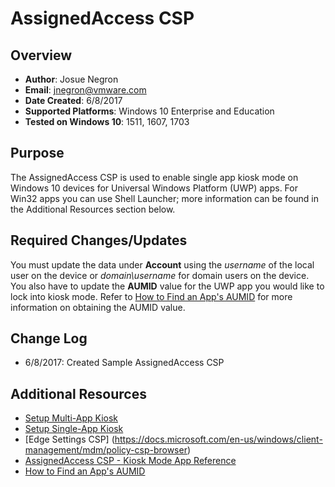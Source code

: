 # AssignedAccess CSP

## Overview
- **Author**: Josue Negron
- **Email**: jnegron@vmware.com
- **Date Created**: 6/8/2017
- **Supported Platforms**: Windows 10 Enterprise and Education
- **Tested on Windows 10**: 1511, 1607, 1703

## Purpose 
The AssignedAccess CSP is used to enable single app kiosk mode on Windows 10 devices for Universal Windows Platform (UWP) apps. For Win32 apps you can use Shell Launcher; more information can be found in the Additional Resources section below.
## Required Changes/Updates
You must update the data under **Account** using the *username* of the local user on the device or *domain\\username* for domain users on the device. You also have to update the **AUMID** value for the UWP app you would like to lock into kiosk mode. Refer to [How to Find an App's AUMID](https://docs.microsoft.com/en-us/windows-hardware/customize/enterprise/find-the-application-user-model-id-of-an-installed-app) for more information on obtaining the AUMID value. 


## Change Log
- 6/8/2017: Created Sample AssignedAccess CSP


## Additional Resources
* [Setup Multi-App Kiosk ](https://docs.microsoft.com/en-us/windows/configuration/lock-down-windows-10-to-specific-apps)
* [Setup Single-App Kiosk ](https://docs.microsoft.com/en-us/windows/configuration/kiosk-single-app)
* [Edge Settings CSP] (https://docs.microsoft.com/en-us/windows/client-management/mdm/policy-csp-browser)
* [AssignedAccess CSP - Kiosk Mode App Reference](https://docs.microsoft.com/en-us/windows/client-management/mdm/assignedaccess-csp)
* [How to Find an App's AUMID](https://docs.microsoft.com/en-us/windows-hardware/customize/enterprise/find-the-application-user-model-id-of-an-installed-app)